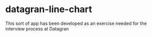 # datagran-line-chart
This sort of app has been developed as an exercise needed for the interview process at Datagran
